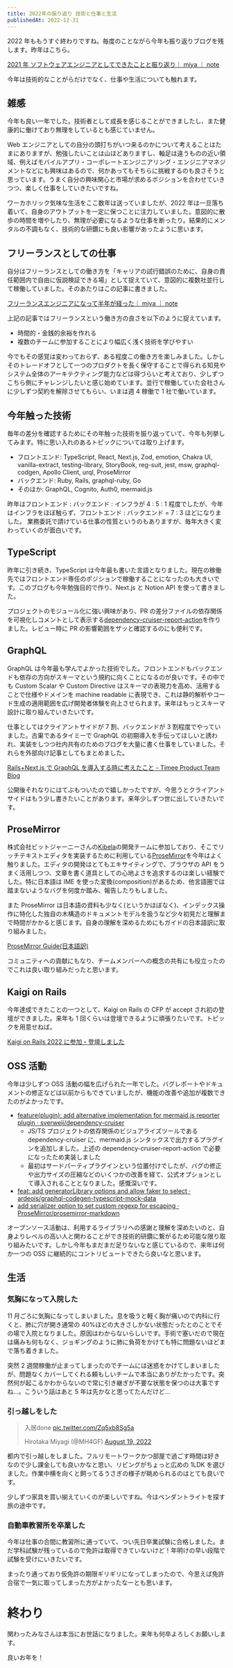 ```yaml
---
title: 2022年の振り返り 技術と仕事と生活
publishedAt: 2022-12-31
---
```


2022 年ももうすぐ終わりですね。毎度のことながら今年も振り返りブログを残します。昨年はこちら。

[2021 年 ソフトウェアエンジニアとしてできたことと振り返り｜ miya ｜ note](https://note.com/mh4gf/n/nf131e1c3bc7b)

今年は技術的なことがらだけでなく、仕事や生活についても触れます。

## 雑感

今年も良い一年でした。技術者として成長を感じることができましたし、また健康的に働けており無理をしているとも感じていません。

Web エンジニアとしての自分の頭打ちがいつ来るのかについて考えることはたまにありますが、勉強したいことは山ほどありますし、軸足は違うものの近い領域、例えばモバイルアプリ・コーポレートエンジニアリング・エンジニアマネジメントなどにも興味はあるので、何かあってもそちらに挑戦するのも良さそうと思っています。うまく自分の興味関心と市場が求めるポジションを合わせていきつつ、楽しく仕事をしていきたいですね。

ワーカホリック気味な生活をここ数年は送っていましたが、2022 年は一旦落ち着いて、自身のアウトプットを一定に保つことに注力していました。意図的に散歩の時間を増やしたり、無理が必要になるような仕事を断ったり。結果的にメンタルの不調もなく、技術的な研鑽にも良い影響があったように思います。

## フリーランスとしての仕事

自分はフリーランスとしての働き方を「キャリアの試行錯誤のために、自身の責任範囲内で自由に仮説検証できる場」として捉えていて、意図的に複数社並行して稼働していました。そのあたりはこの記事に書きました。

[フリーランスエンジニアになって半年が経った｜ miya ｜ note](https://note.com/mh4gf/n/n1f263fb3c4ee)

上記の記事ではフリーランスという働き方の良さを以下のように捉えています。

- 時間的・金銭的余裕を作れる
- 複数のチームに参加することにより幅広く浅く技術を学びやすい

今でもその感覚は変わっておらず、ある程度この働き方を楽しみました。しかしそのトレードオフとして一つのプロダクトを長く保守することで得られる知見やシステム全体のアーキテクティング能力などは得づらいと考えており、少しずつこちら側にチャレンジしたいと感じ始めています。並行で稼働していた会社さんに少しずつ契約を解除させてもらい、いまは週 4 稼働で 1 社で働いています。

## 今年触った技術

毎年の差分を確認するためにその年触った技術を振り返っていて、今年も列挙してみます。特に思い入れのあるトピックについては取り上げます。

- フロントエンド: TypeScript, React, Next.js, Zod, emotion, Chakra UI, vanilla-extract, testing-library, StoryBook, reg-suit, jest, msw, graphql-codgen, Apollo Client, urql, ProseMirror
- バックエンド: Ruby, Rails, graphql-ruby, Go
- そのほか: GraphQL, Cognito, Auth0, mermaid.js

昨年はフロントエンド : バックエンド : インフラが 4 : 5 : 1 程度でしたが、今年はインフラをほぼ触らず、フロントエンド : バックエンド = 7 : 3 ほどになりました。 業務委託で請けている仕事の性質というのもありますが、毎年大きく変わっていくのが面白いです。

## TypeScript

昨年に引き続き、TypeScript は今年最も書いた言語となりました。現在の稼働先ではフロントエンド専任のポジションで稼働することになったのも大きいです。このブログも今年勉強目的で作り、Next.js と Notion API を使って書きました。

プロジェクトのモジュール化に強い興味があり、PR の差分ファイルの依存関係を可視化しコメントとして表示する[dependency-cruiser-report-action](https://github.com/MH4GF/dependency-cruiser-report-action)を作りました。レビュー時に PR の影響範囲をザッと確認するのにも便利です。

## GraphQL

GraphQL は今年最も学んでよかった技術でした。フロントエンドもバックエンドも依存の方向がスキーマという規約に向くことになるのが良いです。その中でも Custom Scalar や Custom Directive はスキーマの表現力を高め、活用することで仕様やドメインを machine readable に表現でき、これは静的解析やコード生成の適用範囲を広げ開発者体験を向上させられます。来年はもっとスキーマ設計に取り組んでいきたいです。

仕事としてはクライアントサイドが 7 割、バックエンドが 3 割程度でやっていました。古巣であるタイミーで GraphQL の初期導入を手伝ってほしいと誘われ、実装をしつつ社内共有のためのブログを大量に書く仕事をしていました。それらを外部向け記事としてもまとめました。

[Rails+Next.js で GraphQL を導入する時に考えたこと - Timee Product Team Blog](https://tech.timee.co.jp/entry/2022/09/29/110000)

公開後それなりにはてぶもついたので嬉しかったですが、今思うとクライアントサイドはもう少し書きたいことがあります。来年少しずつ世に出していきたいです。

## ProseMirror

株式会社ビットジャーニーさんの[Kibela](https://kibe.la/)の開発チームに参加しており、そこでリッチテキストエディタを実装するために利用している[ProseMirror](https://prosemirror.net/)を今年はよく触りました。エディタの開発はとてもエキサイティングで、ブラウザの API をうまく活用しつつ、文章を書く道具としての心地よさを追求するのは楽しい経験でした。特に日本語は IME を使った変換(composition)があるため、他言語圏では踏まないようなバグを何度か踏み、報告したりもしました。

また ProseMirror は日本語の資料も少なく(というかほぼなく)、インデックス操作に特化した独自の木構造のドキュメントモデルを扱うなど少々初見だと理解まで時間がかかると感じます。自身の理解を深めるためにもガイドの日本語訳に取り組みました。

[ProseMirror Guide(日本語訳)](https://zenn.dev/mh4gf/articles/d25ef1ff30b5a6)

コミュニティへの貢献にもなり、チームメンバーへの概念の共有にも役立ったのでこれは良い取り組みだったと思います。

## Kaigi on Rails

今年達成できたことの一つとして、Kaigi on Rails の CFP が accept され初の登壇ができました。来年も 1 回くらいは登壇できるように頑張りたいです。トピックを用意せねば。

[Kaigi on Rails 2022 に参加・登壇しました](/articles/kaigi-on-rails-2022)

## OSS 活動

今年は少しずつ OSS 活動の幅を広げられた一年でした。バグレポートやドキュメントの修正などは以前からもできていましたが、機能の改善や追加が複数できたのがよかったです。

- [feature(plugin): add alternative implementation for mermaid.js reporter plugin · sverweij/dependency-cruiser](https://github.com/sverweij/dependency-cruiser/pull/599)
  - JS/TS プロジェクトの依存関係のビジュアライズツールである dependency-cruiser に、mermaid.js シンタックスで出力するプラグインを追加しました。上述の dependency-cruiser-report-action で必要になったため実装しました
  - 最初はサードパーティプラグインという位置付けでしたが、バグの修正や出力サイズの圧縮などのいくつかの改善を経て、公式オプションとして導入されることとなりました。感慨深いです。
- [feat: add generatorLibrary options and allow faker to select · ardeois/graphql-codegen-typescript-mock-data](https://github.com/ardeois/graphql-codegen-typescript-mock-data/pull/93)
- [add serializer option to set custom regexp for escaping · ProseMirror/prosemirror-markdown](https://github.com/ProseMirror/prosemirror-markdown/pull/68)

オープンソース活動は、利用するライブラリへの感謝と理解を深めたいのと、自身よりレベルの高い人と関わることができ技術的研鑽に繋がるため可能な限り取り組みたいです。しかし今年もまだまだ足りないなと感じているので、来年は何か一つの OSS に継続的にコントリビュートできたら良いなと思います。

## 生活

### 気胸になって入院した

11 月ごろに気胸になってしまいました。息を吸うと軽く胸が痛いので内科に行くと、肺に穴が開き通常の 40%ほどの大きさしかない状態だったとのことでその場で入院となりました。原因はわからないらしいです。手術で塞いだので現在は痛みも何もなく、ジョギングのように肺に負荷をかけても特に問題ないほどまで落ち着きました。

突然 2 週間稼働が止まってしまったのでチームには迷惑をかけてしまいましたが、問題なくカバーしてくれる頼もしいチームで本当にありがたかったです。突然何が起こるかわからないので常に引き継ぎが不要な状態を保つのは大事ですね…。こういう話はあと 5 年は先かなと思ってたんだけど…

### 引っ越しをした

<blockquote class="twitter-tweet">
  <p lang="ja" dir="ltr">
    入居done
    <a href="https://t.co/Zq5xb8Sg5a">pic.twitter.com/Zq5xb8Sg5a</a>
  </p>
  Hirotaka Miyagi (@MH4GF) 
  <a href="https://twitter.com/MH4GF/status/1560767693128896512?ref_src=twsrc%5Etfw">August 19, 2022</a>
</blockquote>

都内で引っ越しをしました。フルリモートワークかつ部屋で過ごす時間は好きなので少し課金しても良いかなと思い、リビングがちょっと広めの 1LDK を選びました。作業中横を向くと飼ってるうさぎの様子が眺められるのはとても良いです。

少しずつ家具を買い揃えていくのが楽しいですね。今はペンダントライトを探す旅の途中です。

### 自動車教習所を卒業した

今年は仕事の合間に教習所に通っていて、つい先日卒業試験に合格しました。まだ学科試験が残っているので免許は取得できていないけど！年明けの早い段階で試験を受けにいきたいです。

まったり通っており仮免許の期限ギリギリになってしまったので、今思えば免許合宿で一気に取ってしまった方がよかったなーとも思います。

# 終わり

関わったみなさんは本当にお世話になりました。来年も何卒よろしくお願いします。

良いお年を！
